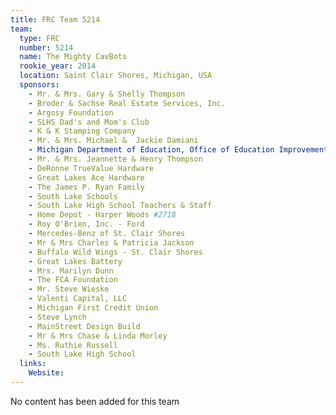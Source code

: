 ```yaml
---
title: FRC Team 5214
team:
  type: FRC
  number: 5214
  name: The Mighty CavBots
  rookie_year: 2014
  location: Saint Clair Shores, Michigan, USA
  sponsors:
    - Mr. & Mrs. Gary & Shelly Thompson
    - Broder & Sachse Real Estate Services, Inc.
    - Argosy Foundation
    - SLHS Dad's and Mom's Club
    - K & K Stamping Company
    - Mr. & Mrs. Michael &  Jackie Damiani
    - Michigan Department of Education, Office of Education Improvement and Innovation,  2014-2015 Section 99h: Competitive FIRST Robotics Grants
    - Mr. & Mrs. Jeannette & Henry Thompson
    - DeRonne TrueValue Hardware
    - Great Lakes Ace Hardware
    - The James P. Ryan Family
    - South Lake Schools
    - South Lake High School Teachers & Staff
    - Home Depot - Harper Woods #2718
    - Roy O'Brien, Inc. - Ford
    - Mercedes-Benz of St. Clair Shores
    - Mr & Mrs Charles & Patricia Jackson
    - Buffalo Wild Wings - St. Clair Shores
    - Great Lakes Battery
    - Mrs. Marilyn Dunn
    - The FCA Foundation
    - Mr. Steve Wieske
    - Valenti Capital, LLC
    - Michigan First Credit Union
    - Steve Lynch
    - MainStreet Design Build
    - Mr & Mrs Chase & Linda Morley
    - Ms. Ruthie Russell
    - South Lake High School
  links:
    Website: 
---
```

No content has been added for this team
